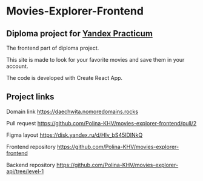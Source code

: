 # **Movies-Explorer-Frontend**
## Diploma project for [Yandex Practicum](https://practicum.yandex.ru/)

The frontend part of diploma project. 

This site is made to look for your favorite movies and save them in your account.

The code is developed with Create React App.  

## Project links

Domain link https://daechwita.nomoredomains.rocks

Pull request https://github.com/Polina-KHV/movies-explorer-frontend/pull/2

Figma layout https://disk.yandex.ru/d/HIv_bS45lDINkQ

Frontend repository https://github.com/Polina-KHV/movies-explorer-frontend

Backend repository https://github.com/Polina-KHV/movies-explorer-api/tree/level-1
